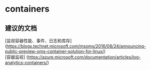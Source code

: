 
<properties
    pageTitle="containers"
    description="与容器相关的问题"
    service="microsoft.operationalinsights"
    resource="operationalinsightsaccounts"
    authors="adoylemsft"
    displayorder=""
    selfHelpType="generic"
    supportTopicIds="32536486"
    resourceTags=""
    productPesIds="15725"
    cloudEnvironments="public, Blackforest, Fairfax"
/>


# containers


## **建议的文档**
[监视容器性能、事件、日志和库存] (https://blogs.technet.microsoft.com/msoms/2016/08/24/announcing-public-preview-oms-container-solution-for-linux/) <br>
[容器监视] (https://azure.microsoft.com/documentation/articles/log-analytics-containers/)


<!--HONumber=Oct16_HO5-->


